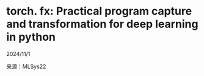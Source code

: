 # torch. fx: Practical program capture and transformation for deep learning in python  

2024/11/1  

来源：MLSys22  